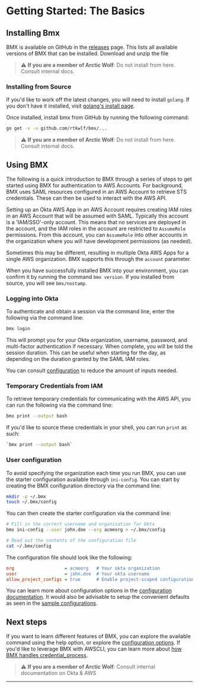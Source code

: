 # Getting Started: The Basics

## Installing Bmx

BMX is available on GitHub in the [releases](https://github.com/rtkwlf/bmx/releases) page. This lists all available versions of BMX that can be installed. Download and unzip the file

> :warning: **If you are a member of Arctic Wolf**: Do not install from here. Consult internal docs.

### Installing from Source

If you'd like to work off the latest changes, you will need to install `golang`. If you don't have it installed, visit [golang's install page](https://golang.org/doc/install).

Once installed, install bmx from GitHub by running the following command:

```bash
go get -v -u github.com/rtkwlf/bmx/...
```

> :warning: **If you are a member of Arctic Wolf**: Do not install from here. Consult internal docs.

## Using BMX

The following is a quick introduction to BMX through a series of steps to get started using BMX for authentication to AWS Accounts. For background, BMX uses SAML resources configured in an AWS Account to retrieve STS credentials. These can then be used to interact with the AWS API.

Setting up an Okta AWS App in an AWS Account requires creating IAM roles in an AWS Account that will be assumed with SAML. Typically this account is a 'IAM/SSO'-only account. This means that no services are deployed in the account, and the IAM roles in the account are restricted to `AssumeRole` permissions. From this account, you can `AssumeRole` into other accounts in the organization where you will have development permissions (as needed).

Sometimes this may be different, resulting in multiple Okta AWS Apps for a single AWS organization. BMX supports this through the `account` parameter.

When you have successfully installed BMX into your environment, you can confirm it by running the command `bmx version`. If you installed from source, you will see `bmx/nostamp`.

### Logging into Okta

To authenticate and obtain a session via the command line, enter the following via the command line:

```bash
bmx login
```

This will prompt you for your Okta organization, username, password, and multi-factor authentication if necessary. When complete, you will be told the session duration. This can be useful when starting for the day, as depending on the duration granted by the SAML IAM roles.

You can consult [configuration](./config) to reduce the amount of inputs needed.

### Temporary Credentials from IAM

To retrieve temporary credentials for communicating with the AWS API, you can run the following via the command line:

```bash
bmx print --output bash
```

If you'd like to source these credentials in your shell, you can run `print` as such:

```bash
`bmx print --output bash`
```

### User configuration

To avoid specifying the organization each time you run BMX, you can use the starter configuration available through `ini-config`. You can start by creating the BMX configuration directory via the command line:

```bash
mkdir -p ~/.bmx
touch ~/.bmx/config
```

You can then create the starter configuration via the command line:

```bash
# Fill in the correct username and organization for Okta
bmx ini-config --user john.doe --org acmeorg > ~/.bmx/config

# Read out the contents of the configuration file
cat ~/.bmx/config
```

The configuration file should look like the following:

```ini
org                   = acmeorg   # Your okta organization
user                  = john.doe  # Your okta username
allow_project_configs = true      # Enable project-scoped configuration
```

You can learn more about configuration options in the [configuration documentation](./config). It would also be advisable to setup the convenient defaults as seen in the [sample configurations](./config/sample.md).

## Next steps

If you want to learn different features of BMX, you can explore the available command using the help option, or explore the [configuration options](./config). If you'd like to leverage BMX with AWSCLI, you can learn more about [how BMX handles credential_process](./credential_process.md).

> :warning: **If you are a member of Arctic Wolf**: Consult internal documentation on Okta & AWS

-----

